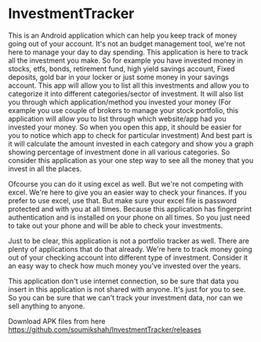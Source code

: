 # InvestmentTracker

This is an Android application which can help you keep track of money going out of your account. It's not an budget management tool, we're not here to manage your day to day spending. This application is here to track all the investment you make. So for example you have invested money in stocks, etfs, bonds, retirement fund, high yield savings account, Fixed deposits, gold bar in your locker or just some money in your savings account. This app will allow you to list all this investments and allow you to categorize it into different categories/sector of investment. It will also list you through which application/method you invested your money (For example you use couple of brokers to manage your stock portfolio, this application will allow you to list through which website/app had you invested your money. So when you open this app, it should be easier for you to notice which app to check for particular investment)  And best part is it will calculate the amount invested in each category and show you a graph showing percentage of investment done in all various categories. So consider this application as your one step way to see all the money that you invest in all the places.


Ofcourse you can do it using excel as well. But we're not competing with excel. We're here to give you an easier way to check your finances. If you prefer to use excel, use that. But make sure your excel file is password protected and with you at all times. Because this application has fingerprint authentication and is installed on your phone on all times. So you just need to take out your phone and will be able to check your investments. 


Just to be clear, this application is not a portfolio tracker as well. There are plenty of applications that do that already. We're here to track money going out of your checking account into different type of investment. Consider it an easy way to check how much money you've invested over the years.

This application don't use internet connection, so be sure that data you insert in this application is not shared with anyone. It's just for you to see. So you can be sure that we can't track your investment data, nor can we sell anything to anyone.

Download APK files from here
https://github.com/soumikshah/InvestmentTracker/releases

